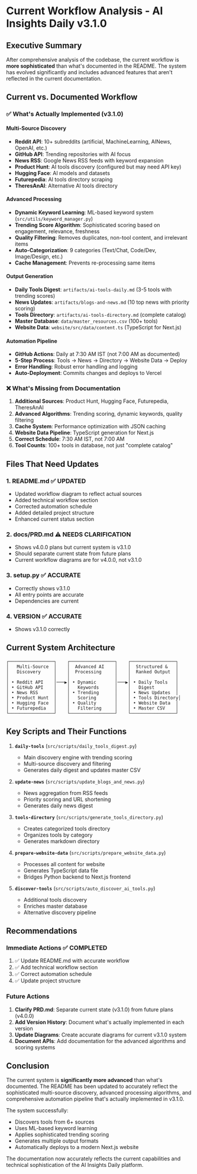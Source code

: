 # Current Workflow Analysis - AI Insights Daily v3.1.0

## Executive Summary

After comprehensive analysis of the codebase, the current workflow is **more sophisticated** than what's documented in the README. The system has evolved significantly and includes advanced features that aren't reflected in the current documentation.

## Current vs. Documented Workflow

### ✅ What's Actually Implemented (v3.1.0)

#### **Multi-Source Discovery**
- **Reddit API**: 10+ subreddits (artificial, MachineLearning, AINews, OpenAI, etc.)
- **GitHub API**: Trending repositories with AI focus
- **News RSS**: Google News RSS feeds with keyword expansion
- **Product Hunt**: AI tools discovery (configured but may need API key)
- **Hugging Face**: AI models and datasets
- **Futurepedia**: AI tools directory scraping
- **TheresAnAI**: Alternative AI tools directory

#### **Advanced Processing**
- **Dynamic Keyword Learning**: ML-based keyword system (`src/utils/keyword_manager.py`)
- **Trending Score Algorithm**: Sophisticated scoring based on engagement, relevance, freshness
- **Quality Filtering**: Removes duplicates, non-tool content, and irrelevant items
- **Auto-Categorization**: 9 categories (Text/Chat, Code/Dev, Image/Design, etc.)
- **Cache Management**: Prevents re-processing same items

#### **Output Generation**
- **Daily Tools Digest**: `artifacts/ai-tools-daily.md` (3-5 tools with trending scores)
- **News Updates**: `artifacts/blogs-and-news.md` (10 top news with priority scoring)
- **Tools Directory**: `artifacts/ai-tools-directory.md` (complete catalog)
- **Master Database**: `data/master_resources.csv` (100+ tools)
- **Website Data**: `website/src/data/content.ts` (TypeScript for Next.js)

#### **Automation Pipeline**
- **GitHub Actions**: Daily at 7:30 AM IST (not 7:00 AM as documented)
- **5-Step Process**: Tools → News → Directory → Website Data → Deploy
- **Error Handling**: Robust error handling and logging
- **Auto-Deployment**: Commits changes and deploys to Vercel

### ❌ What's Missing from Documentation

1. **Additional Sources**: Product Hunt, Hugging Face, Futurepedia, TheresAnAI
2. **Advanced Algorithms**: Trending scoring, dynamic keywords, quality filtering
3. **Cache System**: Performance optimization with JSON caching
4. **Website Data Pipeline**: TypeScript generation for Next.js
5. **Correct Schedule**: 7:30 AM IST, not 7:00 AM
6. **Tool Counts**: 100+ tools in database, not just "complete catalog"

## Files That Need Updates

### 1. **README.md** ✅ UPDATED
- Updated workflow diagram to reflect actual sources
- Added technical workflow section
- Corrected automation schedule
- Added detailed project structure
- Enhanced current status section

### 2. **docs/PRD.md** ⚠️ NEEDS CLARIFICATION
- Shows v4.0.0 plans but current system is v3.1.0
- Should separate current state from future plans
- Current workflow diagrams are for v4.0.0, not v3.1.0

### 3. **setup.py** ✅ ACCURATE
- Correctly shows v3.1.0
- All entry points are accurate
- Dependencies are current

### 4. **VERSION** ✅ ACCURATE
- Shows v3.1.0 correctly

## Current System Architecture

```
┌─────────────────┐    ┌─────────────────┐    ┌─────────────────┐
│   Multi-Source  │    │  Advanced AI    │    │  Structured &   │
│   Discovery     │    │  Processing     │    │  Ranked Output  │
│                 │    │                 │    │                 │
│ • Reddit API    │───▶│ • Dynamic       │───▶│ • Daily Tools   │
│ • GitHub API    │    │   Keywords      │    │   Digest        │
│ • News RSS      │    │ • Trending      │    │ • News Updates  │
│ • Product Hunt  │    │   Scoring       │    │ • Tools Directory│
│ • Hugging Face  │    │ • Quality       │    │ • Website Data  │
│ • Futurepedia   │    │   Filtering     │    │ • Master CSV    │
└─────────────────┘    └─────────────────┘    └─────────────────┘
```

## Key Scripts and Their Functions

1. **`daily-tools`** (`src/scripts/daily_tools_digest.py`)
   - Main discovery engine with trending scoring
   - Multi-source discovery and filtering
   - Generates daily digest and updates master CSV

2. **`update-news`** (`src/scripts/update_blogs_and_news.py`)
   - News aggregation from RSS feeds
   - Priority scoring and URL shortening
   - Generates daily news digest

3. **`tools-directory`** (`src/scripts/generate_tools_directory.py`)
   - Creates categorized tools directory
   - Organizes tools by category
   - Generates markdown directory

4. **`prepare-website-data`** (`src/scripts/prepare_website_data.py`)
   - Processes all content for website
   - Generates TypeScript data file
   - Bridges Python backend to Next.js frontend

5. **`discover-tools`** (`src/scripts/auto_discover_ai_tools.py`)
   - Additional tools discovery
   - Enriches master database
   - Alternative discovery pipeline

## Recommendations

### Immediate Actions ✅ COMPLETED
1. ✅ Update README.md with accurate workflow
2. ✅ Add technical workflow section
3. ✅ Correct automation schedule
4. ✅ Update project structure

### Future Actions
1. **Clarify PRD.md**: Separate current state (v3.1.0) from future plans (v4.0.0)
2. **Add Version History**: Document what's actually implemented in each version
3. **Update Diagrams**: Create accurate diagrams for current v3.1.0 system
4. **Document APIs**: Add documentation for the advanced algorithms and scoring systems

## Conclusion

The current system is **significantly more advanced** than what's documented. The README has been updated to accurately reflect the sophisticated multi-source discovery, advanced processing algorithms, and comprehensive automation pipeline that's actually implemented in v3.1.0.

The system successfully:
- Discovers tools from 6+ sources
- Uses ML-based keyword learning
- Applies sophisticated trending scoring
- Generates multiple output formats
- Automatically deploys to a modern Next.js website

The documentation now accurately reflects the current capabilities and technical sophistication of the AI Insights Daily platform. 